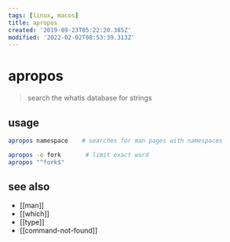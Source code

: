 ```yaml
---
tags: [linux, macos]
title: apropos
created: '2019-09-23T05:22:20.385Z'
modified: '2022-02-02T08:53:39.313Z'
---
```


# apropos

> search the whatis database for strings

## usage

```sh
apropos namespace    # searches for man pages with namespaces

apropos -e fork       # limit exact word
apropos "^fork$"
```

## see also

- [[man]]
- [[which]]
- [[type]]
- [[command-not-found]]

